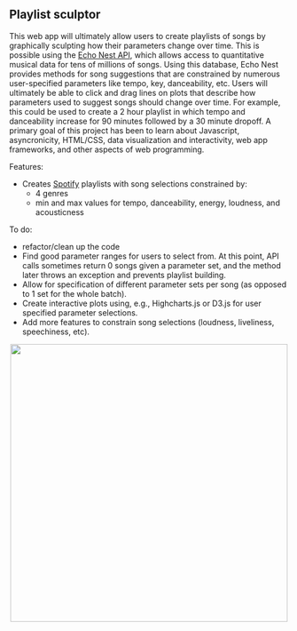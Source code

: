 ## Playlist sculptor

This web app will ultimately allow users to create playlists of songs by graphically sculpting how their parameters change over time. This is possible using the [Echo Nest API](http://developer.echonest.com), which allows access to quantitative musical data for tens of millions of songs. Using this database, Echo Nest provides methods for song suggestions that are constrained by numerous user-specified parameters like tempo, key, danceability, etc. Users will ultimately be able to click and drag lines on plots that describe how parameters used to suggest songs should change over time. For example, this could be used to create a 2 hour playlist in which tempo and danceability increase for 90 minutes followed by a 30 minute dropoff. A primary goal of this project has been to learn about Javascript, asyncronicity, HTML/CSS, data visualization and interactivity, web app frameworks, and other aspects of web programming.

Features:

* Creates [Spotify](https://www.spotify.com) playlists with song selections constrained by:
  - 4 genres
  - min and max values for tempo, danceability, energy, loudness, and acousticness

To do:

* refactor/clean up the code
* Find good parameter ranges for users to select from. At this point, API calls sometimes return 0 songs given a parameter set, and the method later throws an exception and prevents playlist building.
* Allow for specification of different parameter sets per song (as opposed to 1 set for the whole batch).
* Create interactive plots using, e.g., Highcharts.js or D3.js for user specified parameter selections.
* Add more features to constrain song selections (loudness, liveliness, speechiness, etc).

<p align="center">
  <img src="https://raw.githubusercontent.com/christopherjamesryan/Playlist-Sculptor/master/example_imge.png"  width=500/>
</p>